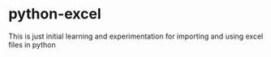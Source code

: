 # python-excel

This is just initial learning and experimentation for importing and using excel files in python
